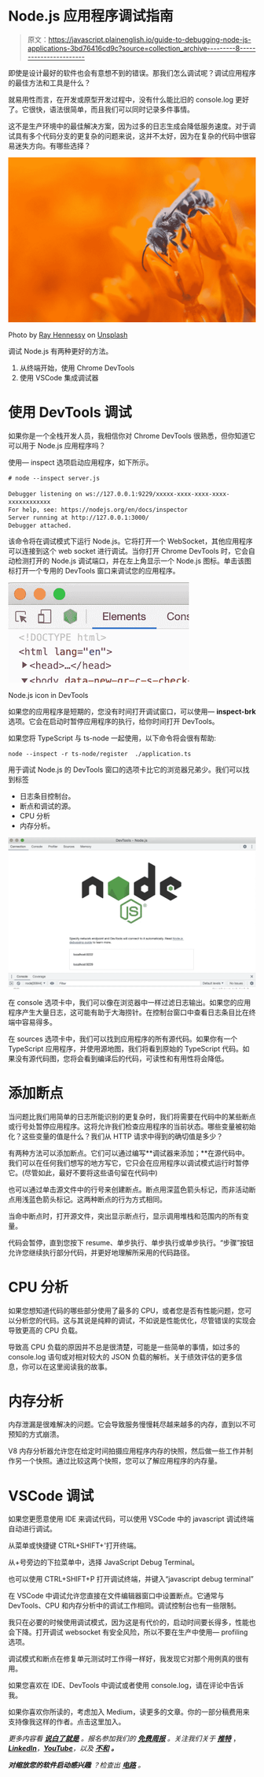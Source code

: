# Node.js 应用程序调试指南

> 原文：<https://javascript.plainenglish.io/guide-to-debugging-node-js-applications-3bd76416cd9c?source=collection_archive---------8----------------------->

即使是设计最好的软件也会有意想不到的错误。那我们怎么调试呢？调试应用程序的最佳方法和工具是什么？

就易用性而言，在开发或原型开发过程中，没有什么能比旧的 console.log 更好了。它很快，语法很简单，而且我们可以同时记录多件事情。

这不是生产环境中的最佳解决方案，因为过多的日志生成会降低服务速度。对于调试具有多个代码分支的更复杂的问题来说，这并不太好，因为在复杂的代码中很容易迷失方向。有哪些选择？

![](img/973936e61f539ab052a12e8b92e2ad11.png)

Photo by [Ray Hennessy](https://unsplash.com/@rayhennessy?utm_source=medium&utm_medium=referral) on [Unsplash](https://unsplash.com?utm_source=medium&utm_medium=referral)

调试 Node.js 有两种更好的方法。

1.  从终端开始，使用 Chrome DevTools
2.  使用 VSCode 集成调试器

# 使用 DevTools 调试

如果你是一个全栈开发人员，我相信你对 Chrome DevTools 很熟悉，但你知道它可以用于 Node.js 应用程序吗？

使用— inspect 选项启动应用程序，如下所示。

```
# node --inspect server.js

Debugger listening on ws://127.0.0.1:9229/xxxxx-xxxx-xxxx-xxxx-xxxxxxxxxxxx
For help, see: https://nodejs.org/en/docs/inspector
Server running at http://127.0.0.1:3000/
Debugger attached.
```

该命令将在调试模式下运行 Node.js。它将打开一个 WebSocket，其他应用程序可以连接到这个 web socket 进行调试。当你打开 Chrome DevTools 时，它会自动检测打开的 Node.js 调试端口，并在左上角显示一个 Node.js 图标。单击该图标打开一个专用的 DevTools 窗口来调试您的应用程序。

![](img/2e9f01dc026a88014455ad8a40f918d8.png)

Node.js icon in DevTools

如果您的应用程序是短期的，您没有时间打开调试窗口，可以使用— **inspect-brk** 选项。它会在启动时暂停应用程序的执行，给你时间打开 DevTools。

如果您将 TypeScript 与 ts-node 一起使用，以下命令将会很有帮助:

```
node --inspect -r ts-node/register  ./application.ts
```

用于调试 Node.js 的 DevTools 窗口的选项卡比它的浏览器兄弟少。我们可以找到标签

*   日志条目控制台。
*   断点和调试的源。
*   CPU 分析
*   内存分析。

![](img/e823cc7a47a931e8692c855a86252108.png)

在 console 选项卡中，我们可以像在浏览器中一样过滤日志输出。如果您的应用程序产生大量日志，这可能有助于大海捞针。在控制台窗口中查看日志条目比在终端中容易得多。

在 sources 选项卡中，我们可以找到应用程序的所有源代码。如果你有一个 TypeScript 应用程序，并使用源地图，我们将看到原始的 TypeScript 代码。如果没有源代码图，您将会看到编译后的代码，可读性和有用性将会降低。

# 添加断点

当问题比我们用简单的日志所能识别的更复杂时，我们将需要在代码中的某些断点或行号处暂停应用程序。这将允许我们检查应用程序的当前状态。哪些变量被初始化？这些变量的值是什么？我们从 HTTP 请求中得到的确切值是多少？

有两种方法可以添加断点。它们可以通过编写**调试器来添加；**在源代码中。我们可以在任何我们想写的地方写它，它只会在应用程序以调试模式运行时暂停它。(尽管如此，最好不要将这些语句留在代码中)

也可以通过单击源文件中的行号来创建断点。断点用深蓝色箭头标记，而非活动断点用浅蓝色箭头标记。这两种断点的行为方式相同。

当命中断点时，打开源文件，突出显示断点行，显示调用堆栈和范围内的所有变量。

代码会暂停，直到您按下 resume、单步执行、单步执行或单步执行。“步骤”按钮允许您继续执行部分代码，并更好地理解所采用的代码路径。

# CPU 分析

如果您想知道代码的哪些部分使用了最多的 CPU，或者您是否有性能问题，您可以分析您的代码。这与其说是纯粹的调试，不如说是性能优化，尽管错误的实现会导致更高的 CPU 负载。

导致高 CPU 负载的原因并不总是很清楚，可能是一些简单的事情，如过多的 console.log 语句或对相对较大的 JSON 负载的解析。关于绩效评估的更多信息，你可以在这里阅读我的故事。

# 内存分析

内存泄漏是很难解决的问题。它会导致服务慢慢耗尽越来越多的内存，直到以不可预知的方式崩溃。

V8 内存分析器允许您在给定时间拍摄应用程序内存的快照，然后做一些工作并制作另一个快照。通过比较这两个快照，您可以了解应用程序的内存量。

# VSCode 调试

如果您更愿意使用 IDE 来调试代码，可以使用 VSCode 中的 javascript 调试终端自动进行调试。

从菜单或快捷键 CTRL+SHIFT+'打开终端。

从+号旁边的下拉菜单中，选择 JavaScript Debug Terminal。

也可以使用 CTRL+SHIFT+P 打开调试终端，并键入“javascript debug terminal”

在 VSCode 中调试允许您直接在文件编辑器窗口中设置断点。它通常与 DevTools、CPU 和内存分析中的调试工作相同。调试控制台也有一些限制。

我只在必要的时候使用调试模式，因为这是有代价的，启动时间要长得多，性能也会下降。打开调试 websocket 有安全风险，所以不要在生产中使用— profiling 选项。

调试模式和断点在修复单元测试时工作得一样好，我发现它对那个用例真的很有用。

如果您喜欢在 IDE、DevTools 中调试或者使用 console.log，请在评论中告诉我。

如果你喜欢你所读的，考虑加入 Medium，读更多的文章。你的一部分稿费用来支持像我这样的作者。点击这里加入。

*更多内容看* [***说白了就是***](https://plainenglish.io/) *。报名参加我们的* [***免费周报***](http://newsletter.plainenglish.io/) *。关注我们关于* [***推特***](https://twitter.com/inPlainEngHQ) ，[***LinkedIn***](https://www.linkedin.com/company/inplainenglish/)*，*[***YouTube***](https://www.youtube.com/channel/UCtipWUghju290NWcn8jhyAw)*，以及* [***不和***](https://discord.gg/GtDtUAvyhW) ***。***

***对缩放您的软件启动感兴趣*** *？检查出* [***电路***](https://circuit.ooo?utm=publication-post-cta) *。*